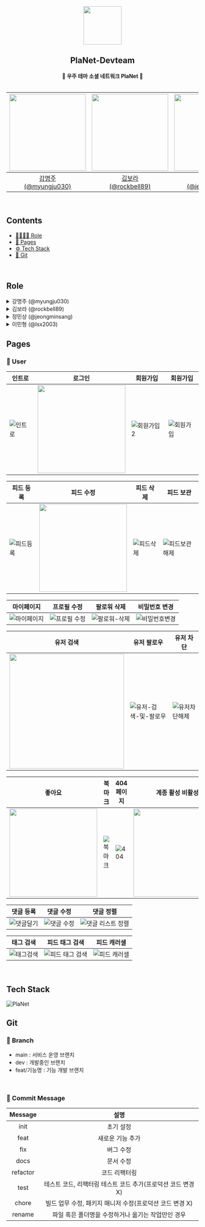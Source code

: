 <div align="center">
  <img src="https://avatars.githubusercontent.com/u/130982389?s=200&v=4" width="100px" height="100px"/>
  <h2>PlaNet-Devteam</h2>
  <b>🚀 우주 테마 소셜 네트워크 PlaNet 🚀</b>
</div>
  <br/>
<div align="center">

| <img src="https://avatars.githubusercontent.com/u/96197310?v=4" width="200px" height="200px"> | <img src="https://avatars.githubusercontent.com/u/52031484?v=4" width="200px" height="200px"> | <img src="https://avatars.githubusercontent.com/u/101001956?v=4" width="200px" height="200px"> | <img src="https://avatars.githubusercontent.com/u/67294348?v=4" width="200px" height="200px"> |
| :-------------------------------------------------------------------------------------------: | :-------------------------------------------------------------------------------------------: | :--------------------------------------------------------------------------------------------: | :-------------------------------------------------------------------------------------------: |
|                   [강명주<br/>(@myungju030)](https://github.com/myungju030)                   |                   [김보라<br/>(@rockbell89)](https://github.com/rockbell89)                   |                 [정민상<br/>(@jeongminsang)](https://github.com/jeongminsang)                  |                      [이민형<br/>(@lsx2003)](https://github.com/lsx2003)                      |

</div>
<br/>

## Contents

- [👨‍👨‍👧‍👦 Role](#role)
- [📃 Pages](#pages)
- [⚙ Tech Stack](#tech-stack)
- [🔗 Git](#git)

<br/>

## Role

<details markdown="1">
  <summary>강명주 (@myungju030)</summary>
  <div>
    <ul>
      <li>공통 컴포넌트</li>
      - 공통으로 사용할 버튼, 모달창 구현
      <li>피드 페이지</li>
      - 피드 생성, 수정 기능 구현<br>
      - 피드 이미지 업로드 구현<br>
      - useMouseDrag 커스텀 훅을 통한 좌우 스크롤 기능 구현
      <li>README.md 작성</li>
    </ul>
  </div>
</details>

<details markdown="1">
  <summary>김보라 (@rockbell89)</summary>
  <div>
    <ul>
      <li> 레이아웃</li>
      - 로그인 상태여부에 따른 레이아웃 구분
      <li> 인트로 & 404 에러</li>
      - 인트로 화면 CSS 애니메이션 적용<br>
      - 404 에러페이지 CSS 애니메이션 적용
      <li> 회원가입 & 로그인</li>
      - 회원가입 및 로그인 기능 구현 <br>
      - useForm 커스텀 훅을 통한 폼 데이터 상태 관리<br>
      - 로그인 시 recoil 및 cookie를 통한 유저정보 상태 관리
      <li> 프로필 페이지</li>
      - 프로필 정보 및 유저별 피드 목록 구현 <br>
      - 프로필 수정 기능 구현<br>
      - 프로필 이미지 업로드  기능 구현
      <li> 기타</li>
      - useInfinityScroll 커스텀 훅 리팩토링 <br>
      - 서버 유저정보 수정 구현<br>
      - 서버 피드 CRUD  구현
    </ul>
  </div>
</details>

<details markdown="1">
  <summary>정민상 (@jeongminsang)</summary>
  <div>
   <ul>
      <li> 피드 페이지</li>
      - SSR 을 활용한 첫 피드 데이터 페칭<br>
      - 이미지 데이터의 갯수에 따라서 피드에 출력되는 방식 변경<br>
      - 피드 폼 구성<br>
      - 피드 스크롤 위치 저장 기능 구현<br>
      - MSW 로 피드 mock data 활용
      <li> useInfiniteQuery를 활용한 무한 스크롤</li>
      - 맨 아래로 스크롤을 이동하면 로딩 스피너가 동작하고 React-Query가 서버에 요청<br>
      - 첫번째 데이터는 SSR을 통해 데이터를 미리 가져오고 무한스크롤은 두번째 데이터부터 순차적으로 가져옴<br>
      - 만약 서버에 데이터가 더 없다면? 더 이상 요청을 보내지 않고 중단
      <li> 이미지 캐러셀</li>
      - 이미지를 클릭하면 모달창이 켜지고 해당 이미지를 자세하게 볼 수 있음<br>
      - 이미지가 여러장일 때 이미지를 드래그하면 다음 이미지로 슬라이드
      <li> 스크롤 동작에 따라 동적으로 하단바 출력 방식 리팩토링</li>
      <li> dayjs 날짜 데이터 가공</li>
    </ul>
  </div>
</details>

<details markdown="1">
  <summary>이민형 (@lsx2003)</summary>
  <div>
   <ul>
      <li>프로젝트 초기설정</li>
      <li>AWS S3 버킷 이미지 업로드 구현</li>
    </ul>
  </div>
</details>

## Pages

### 🚀 User
| 인트로 | 로그인 | 회원가입 | 회원가입 |
| --- | --- | --- | --- |
| ![인트로](https://github.com/PlaNet-Devteam/sns-project-client/assets/52031484/a7adf6ef-9214-4fe9-9c6e-317b4d285c63) | <img src="https://github.com/PlaNet-Devteam/sns-project-client/assets/52031484/ee83323a-5201-4fb4-92f2-908961f49f01" width=230 /> | ![회원가입2](https://github.com/PlaNet-Devteam/sns-project-client/assets/52031484/4d9548a2-5254-41d9-99d9-95920f2a0986) | ![회원가입](https://github.com/PlaNet-Devteam/sns-project-client/assets/52031484/2af3e108-e2df-4ac2-bbe7-d26a3cd87629) |

| 피드 등록 | 피드 수정 | 피드 삭제 | 피드 보관 |
| --- | --- | --- | --- |
| ![피드등록](https://github.com/PlaNet-Devteam/sns-project-client/assets/52031484/7d330323-3f1b-4883-9ebd-e4f53298753d) | <img src="https://github.com/PlaNet-Devteam/sns-project-client/assets/52031484/0efde681-9f31-4ce3-87c0-c27378fb3254" width=230 /> | ![피드삭제](https://github.com/PlaNet-Devteam/sns-project-client/assets/52031484/a9d4f14e-a3bb-461d-ab1c-570173c05e76) | ![피드보관해제](https://github.com/PlaNet-Devteam/sns-project-client/assets/52031484/cab23a50-1b8b-4829-9e51-358bce382920) |

| 마이페이지 | 프로필 수정 | 팔로워 삭제 | 비밀번호 변경 |
| --- | --- | --- | --- |
| ![마이페이지](https://github.com/PlaNet-Devteam/sns-project-client/assets/52031484/ed2f4b44-66f6-4ee5-bca4-bd593c45a648) | ![프로필 수정](https://github.com/PlaNet-Devteam/sns-project-client/assets/52031484/4c9955f4-99b9-482f-96e3-d8c3df522251) | ![팔로워-삭제](https://github.com/PlaNet-Devteam/sns-project-client/assets/52031484/8f94793f-4c7e-4b6a-861a-6bbd41f4f9e1) | ![비밀번호변경](https://github.com/PlaNet-Devteam/sns-project-client/assets/52031484/6fae0c65-a880-478d-b5a4-7e998b9eb0c1) | 

| 유저 검색 | 유저 팔로우 | 유저 차단 |
| --- | --- | --- |
| <img src="https://github.com/PlaNet-Devteam/sns-project-client/assets/52031484/95199c1f-4eb1-45dd-8912-3f6d496bac48" width=300 /> | ![유저-검색-및-팔로우](https://github.com/PlaNet-Devteam/sns-project-client/assets/52031484/5c776654-fe58-4346-bdec-03484675fc76) | ![유저차단해제](https://github.com/PlaNet-Devteam/sns-project-client/assets/52031484/2ee75d8e-eab7-4298-9b99-766037687974) |

| 좋아요 | 북마크 | 404 페이지 | 계종 활성 비활성 | 
| --- | --- | --- | --- |
| <img src="https://github.com/PlaNet-Devteam/sns-project-client/assets/52031484/d295a3ce-0d75-41df-9899-8ff9bd1bb41f" width=230 /> | ![북마크](https://github.com/PlaNet-Devteam/sns-project-client/assets/52031484/712cf4c7-c05c-4b8f-a569-f37c35ca6fd7) | ![404](https://github.com/PlaNet-Devteam/sns-project-client/assets/52031484/96fc2843-6c95-41fa-b2d0-05439196c11b) | <img src="https://github.com/PlaNet-Devteam/sns-project-client/assets/52031484/f9fbb591-60d5-4a5d-9f55-5486e629c715" width=230 /> |

| 댓글 등록 | 댓글 수정 | 댓글 정렬 |
| --- | --- | --- |
| ![댓글달기](https://github.com/PlaNet-Devteam/sns-project-client/assets/52031484/0f7e4ea4-5eef-4d5b-a8bb-9b03e02fe2e8) | ![댓글 수정](https://github.com/PlaNet-Devteam/sns-project-client/assets/52031484/5fefcc90-8a1b-4c99-b36e-f08e595f1236) | ![댓글 리스트 정렬](https://github.com/PlaNet-Devteam/sns-project-client/assets/52031484/8fbb5d31-b9a6-414a-941c-12795f3a56f4) |

| 태그 검색 | 피드 태그 검색 | 피드 캐러샐 |
| --- | --- | --- |
| ![태그검색](https://github.com/PlaNet-Devteam/sns-project-client/assets/52031484/6607560c-4123-4ee4-8fd2-970c2c7f29fe) | ![피드 태그 검색](https://github.com/PlaNet-Devteam/sns-project-client/assets/52031484/c962040f-72b2-4bf2-875a-511815e11049) | ![피드 캐러샐](https://github.com/PlaNet-Devteam/sns-project-client/assets/52031484/5ea81f87-268c-43bb-959d-e2978e41958e) |




<br/>

## Tech Stack

![PlaNet](https://github.com/PlaNet-Devteam/sns-project-client/assets/96197310/358b2921-6ccb-41c2-b857-ee072d96bc0c)

## Git

### 🌿 Branch

- main : 서비스 운영 브랜치
- dev : 개발중인 브랜치
- feat/기능명 : 기능 개발 브랜치

<br/>

### 💌 Commit Message

| Message  |                             설명                             |
| :------: | :----------------------------------------------------------: |
|   init   |                          초기 설정                           |
|   feat   |                       새로운 기능 추가                       |
|   fix    |                          버그 수정                           |
|   docs   |                          문서 수정                           |
| refactor |                        코드 리팩터링                         |
|   test   | 테스트 코드, 리팩터링 테스트 코드 추가(프로덕션 코드 변경 X) |
|  chore   |   빌드 업무 수정, 패키지 매니저 수정(프로덕션 코드 변경 X)   |
|  rename  |      파일 혹은 폴더명을 수정하거나 옮기는 작업만인 경우      |
